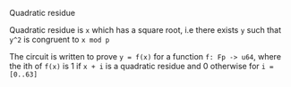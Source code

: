 Quadratic residue 

Quadratic residue is `x` which has a square root, i.e there exists `y`
such that `y^2` is congruent to `x mod p`


The circuit is written to prove `y = f(x)` for  a function `f: Fp -> u64`,
where the ith of `f(x)` is 1 if `x + i` is a quadratic residue and 0 otherwise for `i = [0..63]`